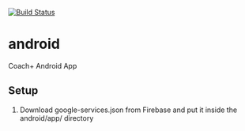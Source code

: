 [![Build Status](https://travis-ci.org/coach-plus/android.svg?branch=master)](https://travis-ci.org/coach-plus/android)

# android
Coach+ Android App

## Setup
1. Download google-services.json from Firebase and put it inside the android/app/ directory